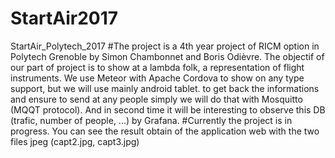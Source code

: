 # StartAir2017
StartAir_Polytech_2017
#The project is a 4th year project of RICM option in Polytech Grenoble by Simon Chambonnet and Boris Odièvre.
The objectif of our part of project is to show at a lambda folk, a representation of flight instruments.
We use Meteor with Apache Cordova to show on any type support, but we will use mainly android tablet.
to get back the informations and ensure to send at any people simply we will do that with Mosquitto (MQQT protocol).
And in second time it will be interesting to observe this DB (trafic, number of people, ...) by Grafana.
#Currently the project is in progress.
You can see the result obtain of the application web with the two files jpeg (capt2.jpg, capt3.jpg)
